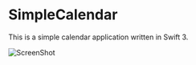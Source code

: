 # SimpleCalendar
This is a simple calendar application written in Swift 3.

![ScreenShot](https://raw.github.com/ranjitDhiman1990/SimpleCalendar/{branch}/{path})
